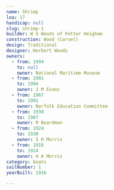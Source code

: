 ```yaml
---
name: Shrimp
loa: 17
handicap: null
slug: shrimp-1
builder: W G Woods of Potter Heigham
construction: Wood (Carvel)
design: Traditional
designer: Herbert Woods
owners:
  - from: 1994
    to: null
    owner: National Maritime Museum
  - from: 1991
    to: 1994
    owner: J M Evans
  - from: 1967
    to: 1991
    owner: Norfolk Education Committee
  - from: 1930
    to: 1967
    owner: M Boardman
  - from: 1924
    to: 1930
    owner: S H Morris
  - from: 1916
    to: 1924
    owner: H A Morris
category: boats
sailNumber: 1
yearBuilt: 1916

---
```

